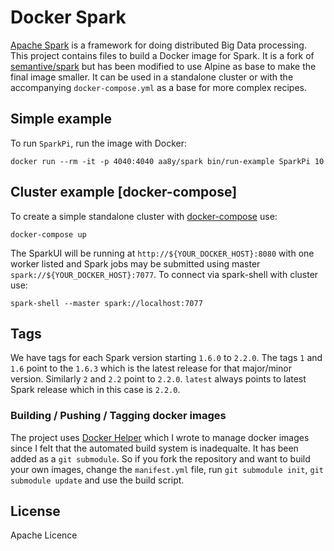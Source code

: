 # Docker Spark

[Apache Spark](http://spark.apache.org) is a framework for doing distributed Big Data processing. This project contains files to build a Docker image for Spark. It is a fork of [semantive/spark](https://github.com/Semantive/docker-spark) but has been modified to use Alpine as base to make the final image smaller. It can be used in a standalone cluster or with the accompanying `docker-compose.yml` as a base for more complex recipes.

## Simple example

To run `SparkPi`, run the image with Docker:

```
docker run --rm -it -p 4040:4040 aa8y/spark bin/run-example SparkPi 10
```

## Cluster example [docker-compose]

To create a simple standalone cluster with [docker-compose](http://docs.docker.com/compose) use:

```
docker-compose up
```

The SparkUI will be running at `http://${YOUR_DOCKER_HOST}:8080` with one worker listed and Spark jobs may be submitted using master `spark://${YOUR_DOCKER_HOST}:7077`. To connect via spark-shell with cluster use:

```
spark-shell --master spark://localhost:7077
```

## Tags

We have tags for each Spark version starting `1.6.0` to `2.2.0`. The tags `1` and `1.6` point to the `1.6.3` which is the latest release for that major/minor version. Similarly `2` and `2.2` point to `2.2.0`. `latest` always points to latest Spark release which in this case is `2.2.0`.

### Building / Pushing / Tagging docker images

The project uses [Docker Helper](https://github.com/aa8y/docker-helper) which I wrote to manage docker images since I felt that the automated build system is inadequalte. It has been added as a `git submodule`. So if you fork the repository and want to build your own images, change the `manifest.yml` file, run `git submodule init`, `git submodule update` and use the build script.

## License

Apache Licence
